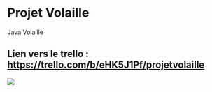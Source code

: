 # Projet Volaille

Java Volaille

## Lien vers le trello : https://trello.com/b/eHK5J1Pf/projetvolaille

![](https://media4.giphy.com/media/Vp3ftHKvKpASA/giphy.gif?cid=ecf05e47cfyygn39v3pcb33zcm5bgblt1nwwokucxtp75drs&ep=v1_gifs_search&rid=giphy.gif&ct=g)